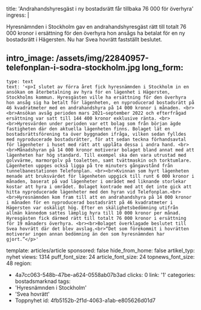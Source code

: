 title: 'Andrahandshyresgäst i ny bostadsrätt får tillbaka 76 000 för överhyra'
ingress: |
  <p>Hyresnämnden i Stockholm gav en andrahandshyresgäst rätt till totalt 76 000 kronor i ersättning för den överhyra hon ansågs ha betalat för en ny bostadsrätt i Hägersten. Nu har Svea hovrätt fastställt beslutet.
  </p>
  
intro_image: /assets/img/22840957-telefonplan-i-sodra-stockholm.jpg
long_form:
  -
    type: text
    text: '<p>I slutet av förra året fick hyresnämnden i Stockholm in en ansökan om återbetalning av hyra för en lägenhet i Hägersten, Stockholms kommun. Hyresgästen ville ha ersättning för den överhyra hon ansåg sig ha betalt för lägenheten, en nyproducerad bostadsrätt på 46 kvadratmeter med en andrahandshyra på 14 000 kronor i månaden. <br><br>Ansökan avsåg perioden mars 2021–september 2022 och efterfrågad ersättning var satt till 144 400 kronor exklusive ränta. <br><br>Hyresvärden under perioden var ett bolag som från början ägde fastigheten där den aktuella lägenheten finns. Bolaget lät en bostadsrättsförening ta över byggnaden ifråga, vilken sedan fylldes med nyproducerade bostadsrätter, för att sedan teckna förhandsavtal för lägenheter i huset med rätt att upplåta dessa i andra hand. <br><br>Månadshyran på 14 000 kronor motiverar bolaget bland annat med att lägenheten har hög standard. Till exempel ska den vara utrustad med golvvärme, marmorgolv på toaletten, samt tvättmaskin och torktumlare. Lägenheten uppges också ligga på tre minuters gångavstånd från tunnelbanestationen Telefonplan. <br><br>Kvinnan som hyrt lägenheten menade att bruksvärdet för lägenheten uppgick till runt 6 000 kronor i månaden, baserat på vad lägenheter i området med liknande storlekar kostar att hyra i området. Bolaget kontrade med att det inte gick att hitta nyproducerade lägenheter med den hyran vid Telefonplan.<br><br>Hyresnämnden kom fram till att en andrahandshyra på 14 000 kronor i månaden för en nyproducerad bostadsrätt på 46 kvadratmeter i Hägersten var oskäligt hög. Efter en skälighetsbedömning utifrån allmän kännedom sattes lämplig hyra till 10 000 kronor per månad. Hyresgästen fick därmed rätt till totalt 76 000 kronor i ersättning för 19 månaders överhyra. <br><br>Bolaget överklagade beslutet till Svea hovrätt där det blev avslag.<br>“Det som förekommit i hovrätten motiverar ingen annan bedömning än den som hyresnämnden har gjort.”</p>'
template: articles/article
sponsored: false
hide_from_home: false
artikel_typ: nyhet
views: 1314
puff_font_size: 24
article_font_size: 24
topnews_font_size: 48
region:
  - 4a7cc063-548b-47be-a624-0558ab07b3ad
clicks: 0
link: '1'
categories: bostadsmarknad
tags:
  - '​Hyresnämnden i Stockholm'
  - 'Svea hovrätt'
  - Toppnyhet
id: 4fb5152b-2f1d-4063-a1ab-e805626d01d7
